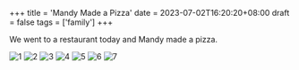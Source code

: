 +++
title = 'Mandy Made a Pizza'
date = 2023-07-02T16:20:20+08:00
draft = false
tags = ['family']
+++

We went to a restaurant today and Mandy made a pizza.

![1](images/1.jpg)
![2](images/2.jpg)
![3](images/3.jpg)
![4](images/4.jpg)
![5](images/5.jpg)
![6](images/6.jpg)
![7](images/7.jpg)

